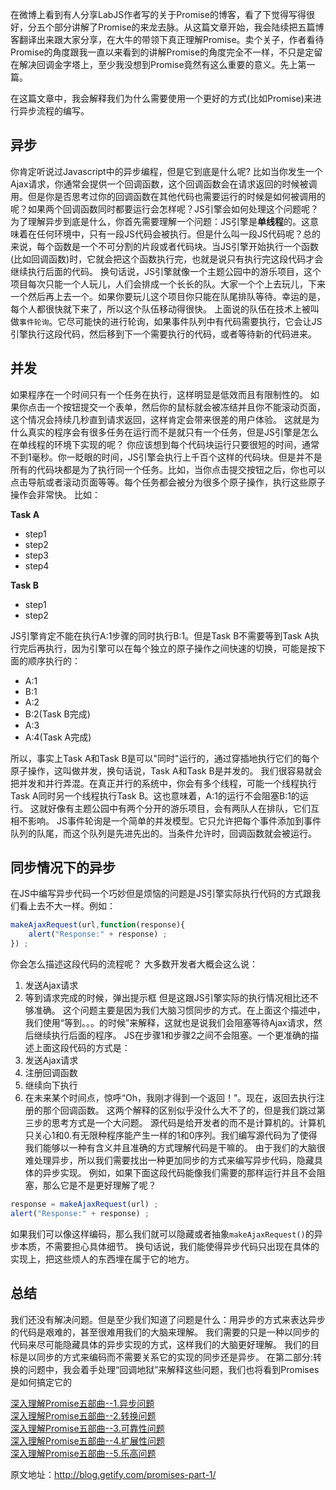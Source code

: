 在微博上看到有人分享LabJS作者写的关于Promise的博客，看了下觉得写得很好，分五个部分讲解了Promise的来龙去脉。从这篇文章开始，我会陆续把五篇博客翻译出来跟大家分享，在大牛的带领下真正理解Promise。卖个关子，作者看待Promise的角度跟我一直以来看到的讲解Promise的角度完全不一样，不只是定留在解决回调金字塔上，至少我没想到Promise竟然有这么重要的意义。先上第一篇。

在这篇文章中，我会解释我们为什么需要使用一个更好的方式(比如Promise)来进行异步流程的编写。

异步
--------
你肯定听说过Javascript中的异步编程，但是它到底是什么呢?
比如当你发生一个Ajax请求，你通常会提供一个回调函数，这个回调函数会在请求返回的时候被调用。但是你是否思考过你的回调函数在其他代码也需要运行的时候是如何被调用的呢？如果两个回调函数同时都要运行会怎样呢？JS引擎会如何处理这个问题呢？
为了理解异步到底是什么，你首先需要理解一个问题：JS引擎是**单线程**的。这意味着在任何环境中，只有一段JS代码会被执行。但是什么叫一段JS代码呢？总的来说，每个函数是一个不可分割的片段或者代码块。当JS引擎开始执行一个函数(比如回调函数)时，它就会把这个函数执行完，也就是说只有执行完这段代码才会继续执行后面的代码。
换句话说，JS引擎就像一个主题公园中的游乐项目，这个项目每次只能一个人玩儿，人们会排成一个长长的队。大家一个个上去玩儿，下来一个然后再上去一个。如果你要玩儿这个项目你只能在队尾排队等待。幸运的是，每个人都很快就下来了，所以这个队伍移动得很快。
上面说的队伍在技术上被叫做`事件轮询`。它尽可能快的进行轮询，如果事件队列中有代码需要执行，它会让JS引擎执行这段代码，然后移到下一个需要执行的代码，或者等待新的代码进来。

并发
----------
如果程序在一个时间只有一个任务在执行，这样明显是低效而且有限制性的。
如果你点击一个按钮提交一个表单，然后你的鼠标就会被冻结并且你不能滚动页面，这个情况会持续几秒直到请求返回，这样肯定会带来很差的用户体验。
这就是为什么真实的程序会有很多任务在运行而不是就只有一个任务，但是JS引擎是怎么在单线程的环境下实现的呢？
你应该想到每个代码块运行只要很短的时间，通常不到1毫秒。你一眨眼的时间，JS引擎会执行上千百个这样的代码块。但是并不是所有的代码块都是为了执行同一个任务。比如，当你点击提交按钮之后，你也可以点击导航或者滚动页面等等。每个任务都会被分为很多个原子操作，执行这些原子操作会非常快。
比如：

**Task A**

-	step1
-	step2
-	step3
-	step4

**Task B**

-	step1
-	step2

JS引擎肯定不能在执行A:1步骤的同时执行B:1。但是Task B不需要等到Task A执行完后再执行，因为引擎可以在每个独立的原子操作之间快速的切换，可能是按下面的顺序执行的：

-	A:1
-	B:1
-	A:2
-	B:2(Task B完成)
-	A:3
-	A:4(Task A完成)

所以，事实上Task A和Task B是可以"同时"运行的，通过穿插地执行它们的每个原子操作，这叫做并发，换句话说，Task A和Task B是并发的。
我们很容易就会把并发和并行弄混。在真正并行的系统中，你会有多个线程，可能一个线程执行Task A同时另一个线程执行Task B。这也意味着，A:1的运行不会阻塞B:1的运行。
这就好像有主题公园中有两个分开的游乐项目，会有两队人在排队，它们互相不影响。
JS事件轮询是一个简单的并发模型。它只允许把每个事件添加到事件队列的队尾，而这个队列是先进先出的。当条件允许时，回调函数就会被运行。

同步情况下的异步
---------
在JS中编写异步代码一个巧妙但是烦恼的问题是JS引擎实际执行代码的方式跟我们看上去不大一样。例如：
```js
makeAjaxRequest(url,function(response){
    alert("Response:" + response) ;
}) ;
```
你会怎么描述这段代码的流程呢？
大多数开发者大概会这么说：
1. 发送Ajax请求
2. 等到请求完成的时候，弹出提示框
但是这跟JS引擎实际的执行情况相比还不够准确。
这个问题主要是因为我们大脑习惯同步的方式。在上面这个描述中，我们使用“等到。。。的时候”来解释，这就也是说我们会阻塞等待Ajax请求，然后继续执行后面的程序。
JS在步骤1和步骤2之间不会阻塞。一个更准确的描述上面这段代码的方式是：
1. 发送Ajax请求
2. 注册回调函数
3. 继续向下执行
4. 在未来某个时间点，惊呼“Oh，我刚才得到一个返回！”。现在，返回去执行注册的那个回调函数。
这两个解释的区别似乎没什么大不了的，但是我们跳过第三步的思考方式是一个大问题。
源代码是给开发者的而不是计算机的。计算机只关心1和0.有无限种程序能产生一样的1和0序列。我们编写源代码为了使得我们能够以一种有含义并且准确的方式理解代码是干嘛的。
由于我们的大脑很难处理异步，所以我们需要找出一种更加同步的方式来编写异步代码，隐藏具体的异步实现。
例如，如果下面这段代码能像我们需要的那样运行并且不会阻塞，那么它是不是更好理解了呢？
```js
response = makeAjaxRequest(url) ;
alert("Response:" + response) ;
```
如果我们可以像这样编码，那么我们就可以隐藏或者抽象`makeAjaxRequest()`的异步本质，不需要担心具体细节。
换句话说，我们能使得异步代码只出现在具体的实现上，把这些烦人的东西埋在属于它的地方。

总结
--------
我们还没有解决问题。但是至少我们知道了问题是什么：用异步的方式来表达异步的代码是艰难的，甚至很难用我们的大脑来理解。
我们需要的只是一种以同步的代码来尽可能隐藏具体的异步实现的方式，这样我们的大脑更好理解。
我们的目标是以同步的方式来编码而不需要关系它的实现的同步还是异步。
在第二部分:转换的问题中，我会着手处理“回调地狱”来解释这些问题，我们也将看到Promises是如何搞定它的

[深入理解Promise五部曲--1.异步问题](http://blog.getify.com/promises-part-1/)  
[深入理解Promise五部曲--2.转换问题](http://blog.getify.com/promises-part-2/)  
[深入理解Promise五部曲--3.可靠性问题](http://blog.getify.com/promises-part-3/)  
[深入理解Promise五部曲--4.扩展性问题](http://blog.getify.com/promises-part-4/)  
[深入理解Promise五部曲--5.乐高问题](http://blog.getify.com/promises-part-5/)

原文地址：http://blog.getify.com/promises-part-1/